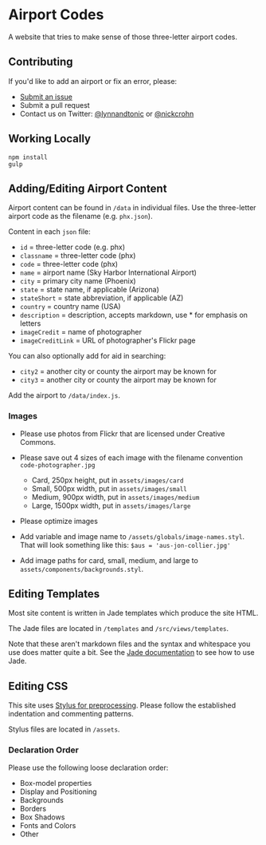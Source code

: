 # Airport Codes

A website that tries to make sense of those three-letter airport codes.

## Contributing

If you'd like to add an airport or fix an error, please:

- [Submit an issue](https://github.com/lynnandtonic/airport-codes/issues)
- Submit a pull request
- Contact us on Twitter: [@lynnandtonic](https://twitter.com/lynnandtonic) or [@nickcrohn](https://twitter.com/nickcrohn)

## Working Locally

```
npm install
gulp
```

## Adding/Editing Airport Content

Airport content can be found in `/data` in individual files. Use the three-letter airport code as the filename (e.g. `phx.json`).

Content in each `json` file:

- `id` = three-letter code (e.g. phx)
- `classname` = three-letter code (phx)
- `code` = three-letter code (phx)
- `name` = airport name (Sky Harbor International Airport)
- `city` = primary city name (Phoenix)
- `state` = state name, if applicable (Arizona)
- `stateShort` = state abbreviation, if applicable (AZ)
- `country` = country name (USA)
- `description` = description, accepts markdown, use * for emphasis on letters
- `imageCredit` = name of photographer
- `imageCreditLink` = URL of photographer's Flickr page

You can also optionally add for aid in searching:

- `city2` = another city or county the airport may be known for
- `city3` = another city or county the airport may be known for

Add the airport to `/data/index.js`.

### Images

- Please use photos from Flickr that are licensed under Creative Commons.
- Please save out 4 sizes of each image with the filename convention `code-photographer.jpg`
  - Card, 250px height, put in `assets/images/card`
  - Small, 500px width, put in `assets/images/small`
  - Medium, 900px width, put in `assets/images/medium`
  - Large, 1500px width, put in `assets/images/large`
- Please optimize images

- Add variable and image name to `/assets/globals/image-names.styl`. That will look something like this: `$aus = 'aus-jon-collier.jpg'`
- Add image paths for card, small, medium, and large to `assets/components/backgrounds.styl`.

## Editing Templates

Most site content is written in Jade templates which produce the site HTML.

The Jade files are located in `/templates` and `/src/views/templates`.

Note that these aren't markdown files and the syntax and whitespace you use does matter quite a bit. See the [Jade documentation](http://jade-lang.com) to see how to use Jade.

## Editing CSS

This site uses [Stylus for preprocessing](http://learnboost.github.io/stylus/). Please follow the established indentation and commenting patterns.

Stylus files are located in `/assets`.

### Declaration Order

Please use the following loose declaration order:

* Box-model properties
* Display and Positioning
* Backgrounds
* Borders
* Box Shadows
* Fonts and Colors
* Other
